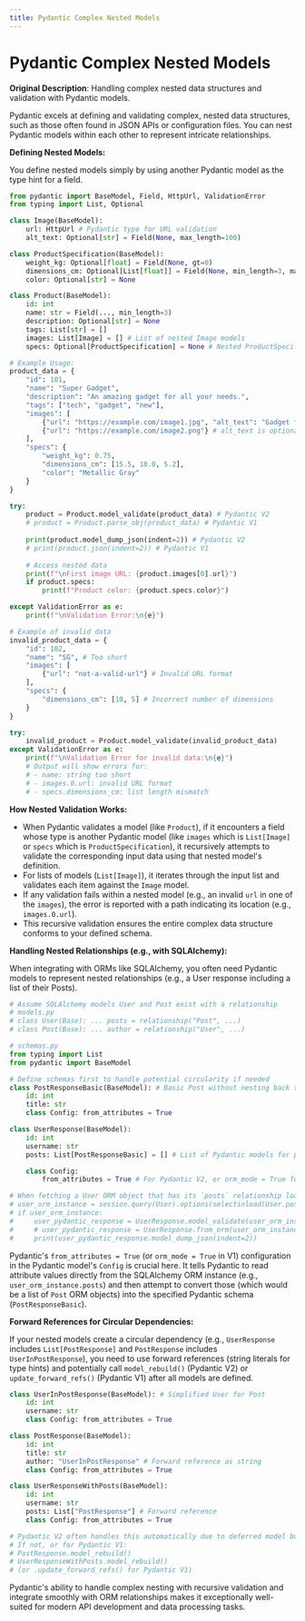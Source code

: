 ```yaml
---
title: Pydantic Complex Nested Models
---
```


# Pydantic Complex Nested Models

**Original Description**: Handling complex nested data structures and validation with Pydantic models.

Pydantic excels at defining and validating complex, nested data structures, such as those often found in JSON APIs or configuration files. You can nest Pydantic models within each other to represent intricate relationships.

**Defining Nested Models:**

You define nested models simply by using another Pydantic model as the type hint for a field.

```python
from pydantic import BaseModel, Field, HttpUrl, ValidationError
from typing import List, Optional

class Image(BaseModel):
    url: HttpUrl # Pydantic type for URL validation
    alt_text: Optional[str] = Field(None, max_length=100)

class ProductSpecification(BaseModel):
    weight_kg: Optional[float] = Field(None, gt=0)
    dimensions_cm: Optional[List[float]] = Field(None, min_length=3, max_length=3) # [length, width, height]
    color: Optional[str] = None

class Product(BaseModel):
    id: int
    name: str = Field(..., min_length=3)
    description: Optional[str] = None
    tags: List[str] = []
    images: List[Image] = [] # List of nested Image models
    specs: Optional[ProductSpecification] = None # Nested ProductSpecification model

# Example Usage:
product_data = {
    "id": 101,
    "name": "Super Gadget",
    "description": "An amazing gadget for all your needs.",
    "tags": ["tech", "gadget", "new"],
    "images": [
        {"url": "https://example.com/image1.jpg", "alt_text": "Gadget front view"},
        {"url": "https://example.com/image2.png"} # alt_text is optional
    ],
    "specs": {
        "weight_kg": 0.75,
        "dimensions_cm": [15.5, 10.0, 5.2],
        "color": "Metallic Gray"
    }
}

try:
    product = Product.model_validate(product_data) # Pydantic V2
    # product = Product.parse_obj(product_data) # Pydantic V1
    
    print(product.model_dump_json(indent=2)) # Pydantic V2
    # print(product.json(indent=2)) # Pydantic V1
    
    # Access nested data
    print(f"\nFirst image URL: {product.images[0].url}")
    if product.specs:
        print(f"Product color: {product.specs.color}")

except ValidationError as e:
    print(f"\nValidation Error:\n{e}")

# Example of invalid data
invalid_product_data = {
    "id": 102,
    "name": "SG", # Too short
    "images": [
        {"url": "not-a-valid-url"} # Invalid URL format
    ],
    "specs": {
        "dimensions_cm": [10, 5] # Incorrect number of dimensions
    }
}

try:
    invalid_product = Product.model_validate(invalid_product_data)
except ValidationError as e:
    print(f"\nValidation Error for invalid data:\n{e}")
    # Output will show errors for:
    # - name: string too short
    # - images.0.url: invalid URL format
    # - specs.dimensions_cm: list length mismatch

```

**How Nested Validation Works:**

*   When Pydantic validates a model (like `Product`), if it encounters a field whose type is another Pydantic model (like `images` which is `List[Image]` or `specs` which is `ProductSpecification`), it recursively attempts to validate the corresponding input data using that nested model's definition.
*   For lists of models (`List[Image]`), it iterates through the input list and validates each item against the `Image` model.
*   If any validation fails within a nested model (e.g., an invalid `url` in one of the `images`), the error is reported with a path indicating its location (e.g., `images.0.url`).
*   This recursive validation ensures the entire complex data structure conforms to your defined schema.

**Handling Nested Relationships (e.g., with SQLAlchemy):**

When integrating with ORMs like SQLAlchemy, you often need Pydantic models to represent nested relationships (e.g., a User response including a list of their Posts).

```python
# Assume SQLAlchemy models User and Post exist with a relationship
# models.py
# class User(Base): ... posts = relationship("Post", ...)
# class Post(Base): ... author = relationship("User", ...)

# schemas.py
from typing import List
from pydantic import BaseModel

# Define schemas first to handle potential circularity if needed
class PostResponseBasic(BaseModel): # Basic Post without nesting back to User
    id: int
    title: str
    class Config: from_attributes = True

class UserResponse(BaseModel):
    id: int
    username: str
    posts: List[PostResponseBasic] = [] # List of Pydantic models for posts

    class Config:
        from_attributes = True # For Pydantic V2, or orm_mode = True for V1

# When fetching a User ORM object that has its `posts` relationship loaded (e.g., via selectinload):
# user_orm_instance = session.query(User).options(selectinload(User.posts)).get(1)
# if user_orm_instance:
#     user_pydantic_response = UserResponse.model_validate(user_orm_instance) # V2
#     # user_pydantic_response = UserResponse.from_orm(user_orm_instance) # V1
#     print(user_pydantic_response.model_dump_json(indent=2))
```

Pydantic's `from_attributes = True` (or `orm_mode = True` in V1) configuration in the Pydantic model's `Config` is crucial here. It tells Pydantic to read attribute values directly from the SQLAlchemy ORM instance (e.g., `user_orm_instance.posts`) and then attempt to convert those (which would be a list of `Post` ORM objects) into the specified Pydantic schema (`PostResponseBasic`).

**Forward References for Circular Dependencies:**

If your nested models create a circular dependency (e.g., `UserResponse` includes `List[PostResponse]` and `PostResponse` includes `UserInPostResponse`), you need to use forward references (string literals for type hints) and potentially call `model_rebuild()` (Pydantic V2) or `update_forward_refs()` (Pydantic V1) after all models are defined.

```python
class UserInPostResponse(BaseModel): # Simplified User for Post
    id: int
    username: str
    class Config: from_attributes = True

class PostResponse(BaseModel):
    id: int
    title: str
    author: "UserInPostResponse" # Forward reference as string
    class Config: from_attributes = True

class UserResponseWithPosts(BaseModel):
    id: int
    username: str
    posts: List["PostResponse"] # Forward reference
    class Config: from_attributes = True

# Pydantic V2 often handles this automatically due to deferred model building.
# If not, or for Pydantic V1:
# PostResponse.model_rebuild()
# UserResponseWithPosts.model_rebuild()
# (or .update_forward_refs() for Pydantic V1)
```

Pydantic's ability to handle complex nesting with recursive validation and integrate smoothly with ORM relationships makes it exceptionally well-suited for modern API development and data processing tasks.

    